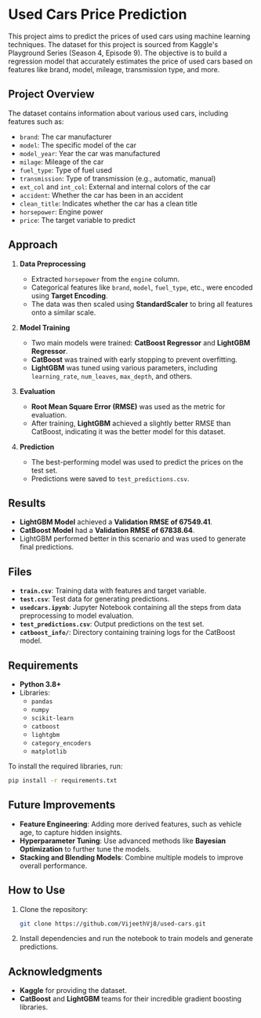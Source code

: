 # Used Cars Price Prediction

This project aims to predict the prices of used cars using machine learning techniques. The dataset for this project is sourced from Kaggle's Playground Series (Season 4, Episode 9). The objective is to build a regression model that accurately estimates the price of used cars based on features like brand, model, mileage, transmission type, and more.

## Project Overview

The dataset contains information about various used cars, including features such as:
- `brand`: The car manufacturer
- `model`: The specific model of the car
- `model_year`: Year the car was manufactured
- `milage`: Mileage of the car
- `fuel_type`: Type of fuel used
- `transmission`: Type of transmission (e.g., automatic, manual)
- `ext_col` and `int_col`: External and internal colors of the car
- `accident`: Whether the car has been in an accident
- `clean_title`: Indicates whether the car has a clean title
- `horsepower`: Engine power
- `price`: The target variable to predict

## Approach

1. **Data Preprocessing**
   - Extracted `horsepower` from the `engine` column.
   - Categorical features like `brand`, `model`, `fuel_type`, etc., were encoded using **Target Encoding**.
   - The data was then scaled using **StandardScaler** to bring all features onto a similar scale.

2. **Model Training**
   - Two main models were trained: **CatBoost Regressor** and **LightGBM Regressor**.
   - **CatBoost** was trained with early stopping to prevent overfitting.
   - **LightGBM** was tuned using various parameters, including `learning_rate`, `num_leaves`, `max_depth`, and others.

3. **Evaluation**
   - **Root Mean Square Error (RMSE)** was used as the metric for evaluation.
   - After training, **LightGBM** achieved a slightly better RMSE than CatBoost, indicating it was the better model for this dataset.

4. **Prediction**
   - The best-performing model was used to predict the prices on the test set.
   - Predictions were saved to `test_predictions.csv`.

## Results

- **LightGBM Model** achieved a **Validation RMSE of 67549.41**.
- **CatBoost Model** had a **Validation RMSE of 67838.64**.
- LightGBM performed better in this scenario and was used to generate final predictions.

## Files
- **`train.csv`**: Training data with features and target variable.
- **`test.csv`**: Test data for generating predictions.
- **`usedcars.ipynb`**: Jupyter Notebook containing all the steps from data preprocessing to model evaluation.
- **`test_predictions.csv`**: Output predictions on the test set.
- **`catboost_info/`**: Directory containing training logs for the CatBoost model.

## Requirements
- **Python 3.8+**
- Libraries:
  - `pandas`
  - `numpy`
  - `scikit-learn`
  - `catboost`
  - `lightgbm`
  - `category_encoders`
  - `matplotlib`

To install the required libraries, run:
```sh
pip install -r requirements.txt
```

## Future Improvements
- **Feature Engineering**: Adding more derived features, such as vehicle age, to capture hidden insights.
- **Hyperparameter Tuning**: Use advanced methods like **Bayesian Optimization** to further tune the models.
- **Stacking and Blending Models**: Combine multiple models to improve overall performance.

## How to Use
1. Clone the repository:
   ```sh
   git clone https://github.com/VijeethVj8/used-cars.git
   ```
2. Install dependencies and run the notebook to train models and generate predictions.

## Acknowledgments
- **Kaggle** for providing the dataset.
- **CatBoost** and **LightGBM** teams for their incredible gradient boosting libraries.

